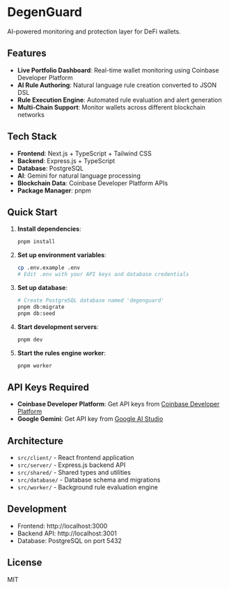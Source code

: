 # DegenGuard

AI-powered monitoring and protection layer for DeFi wallets.

## Features

- **Live Portfolio Dashboard**: Real-time wallet monitoring using Coinbase Developer Platform
- **AI Rule Authoring**: Natural language rule creation converted to JSON DSL
- **Rule Execution Engine**: Automated rule evaluation and alert generation
- **Multi-Chain Support**: Monitor wallets across different blockchain networks

## Tech Stack

- **Frontend**: Next.js + TypeScript + Tailwind CSS
- **Backend**: Express.js + TypeScript
- **Database**: PostgreSQL
- **AI**: Gemini for natural language processing
- **Blockchain Data**: Coinbase Developer Platform APIs
- **Package Manager**: pnpm

## Quick Start

1. **Install dependencies**:
   ```bash
   pnpm install
   ```

2. **Set up environment variables**:
   ```bash
   cp .env.example .env
   # Edit .env with your API keys and database credentials
   ```

3. **Set up database**:
   ```bash
   # Create PostgreSQL database named 'degenguard'
   pnpm db:migrate
   pnpm db:seed
   ```

4. **Start development servers**:
   ```bash
   pnpm dev
   ```

5. **Start the rules engine worker**:
   ```bash
   pnpm worker
   ```

## API Keys Required

- **Coinbase Developer Platform**: Get API keys from [Coinbase Developer Platform](https://docs.cdp.coinbase.com/)
- **Google Gemini**: Get API key from [Google AI Studio](https://makersuite.google.com/app/apikey)

## Architecture

- `src/client/` - React frontend application
- `src/server/` - Express.js backend API
- `src/shared/` - Shared types and utilities
- `src/database/` - Database schema and migrations
- `src/worker/` - Background rule evaluation engine

## Development

- Frontend: http://localhost:3000
- Backend API: http://localhost:3001
- Database: PostgreSQL on port 5432

## License

MIT
